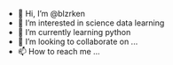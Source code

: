 - 👋 Hi, I’m @blzrken
- 👀 I’m interested in science data learning
- 🌱 I’m currently learning python
- 💞️ I’m looking to collaborate on ...
- 📫 How to reach me ...

<!---
blzrken/blzrken is a ✨ special ✨ repository because its `README.md` (this file) appears on your GitHub profile.
You can click the Preview link to take a look at your changes.
--->
